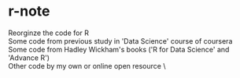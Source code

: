 # r-note
Reorginze the code for R\
Some code from previous study in 'Data Science' course of coursera \
Some code from Hadley Wickham's books ('R for Data Science' and 'Advance R')\
Other code by my own or online open resource  \
